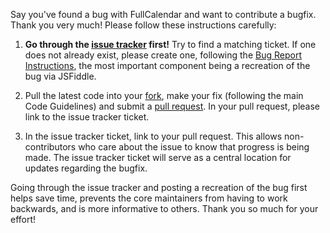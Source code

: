 Say you've found a bug with FullCalendar and want to contribute a bugfix. Thank you very much! Please follow these instructions carefully:

1. **Go through the [issue tracker] first!** Try to find a matching ticket. If one does not already exist, please create one, following the [Bug Report Instructions], the most important component being a recreation of the bug via JSFiddle.

2. Pull the latest code into your [fork], make your fix (following the main Code Guidelines) and submit a [pull request]. In your pull request, please link to the issue tracker ticket.

3. In the issue tracker ticket, link to your pull request. This allows non-contributors who care about the issue to know that progress is being made. The issue tracker ticket will serve as a central location for updates regarding the bugfix.

Going through the issue tracker and posting a recreation of the bug first helps save time, prevents the core maintainers from having to work backwards, and is more informative to others. Thank you so much for your effort!

[pull request]: https://help.github.com/articles/using-pull-requests
[fork]: https://help.github.com/articles/fork-a-repo
[issue tracker]: https://code.google.com/p/fullcalendar/issues/list
[Bug Report Instructions]: http://arshaw.com/fullcalendar/wiki/Report-a-Bug/